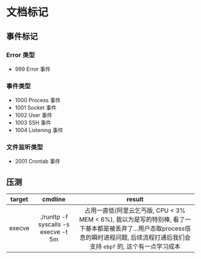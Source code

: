 # 文档标记

## 事件标记

### Error 类型

- 999  Error 事件

### 事件类型

- 1000 Process 事件
- 1001 Socket  事件
- 1002 User 事件
- 1003 SSH 事件
- 1004 Listening 事件
<!-- - 1005 User 事件
- 1006 System 事件 -->

### 文件监听类型

- 2001 Crontab 事件

## 压测

|target|cmdline|result|
|:-:|:-:|:-:|
|execve|./runltp -f syscalls -s execve -t 5m|占用一直低(阿里云乞丐版, CPU < 3% MEM < 6%), 我以为是写的特别棒, 看了一下基本都是被丢弃了...用户态取process信息的瞬时进程问题, 后续流程打通后我们会支持 `ebpf` 的, 这个有一点学习成本|
